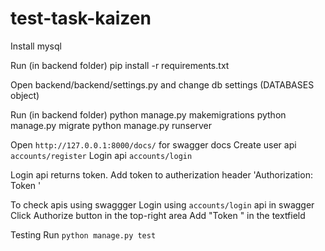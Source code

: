 # test-task-kaizen
Install mysql

Run (in backend folder)
pip install -r requirements.txt

Open backend/backend/settings.py and change db settings (DATABASES object)

Run (in backend folder)
python manage.py makemigrations 
python manage.py migrate
python manage.py runserver

Open `http://127.0.0.1:8000/docs/` for swagger docs
Create user api `accounts/register`
Login api `accounts/login`

Login api returns token.
Add token to autherization header
'Authorization: Token <token here>'

To check apis using swaggger
Login using `accounts/login` api in swagger
Click Authorize button in the top-right area
Add "Token <token here>" in the textfield

Testing
Run `python manage.py test`
